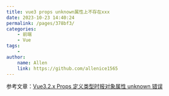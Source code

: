 ```yaml
---
title: vue3 props unknown属性上不存在xxx
date: 2023-10-23 14:40:24
permalink: /pages/378bf3/
categories:
    - 前端
    - Vue
tags:
    -
author:
    name: Allen
    link: https://github.com/allenice1565
---
```


参考文章：[Vue3.2.x Props 定义类型时报对象属性 unknown 错误](https://www.cnblogs.com/Himmelbleu/#/p/17319327)
